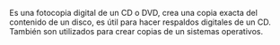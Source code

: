 Es una fotocopia digital de un CD o DVD, crea una copia exacta del contenido de un disco, es útil para hacer respaldos digitales de un CD.
También son utilizados para crear copias de un sistemas operativos. 